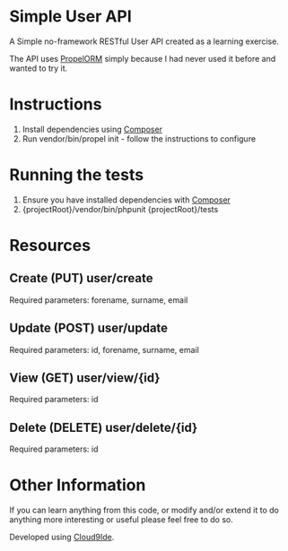 Simple User API
===============

A Simple no-framework RESTful User API created as a learning exercise.

The API uses [PropelORM](http://propelorm.org/) simply because I had never used it before and wanted to try it.

Instructions
============

1. Install dependencies using [Composer](https://getcomposer.org/)
2. Run vendor/bin/propel init - follow the instructions to configure

Running the tests
=================

1. Ensure you have installed dependencies with [Composer](https://getcomposer.org/)
2. {projectRoot}/vendor/bin/phpunit {projectRoot}/tests

Resources
=========

Create (PUT) user/create
------------------------
Required parameters: forename, surname, email

Update (POST) user/update
-------------------------
Required parameters: id, forename, surname, email

View (GET) user/view/{id}
-------------------------
Required parameters: id

Delete (DELETE) user/delete/{id}
---------------------------
Required parameters: id

Other Information
=================
If you can learn anything from this code, or modify and/or extend it to do anything more interesting or useful please feel free to do so.

Developed using [Cloud9Ide](https://ide.c9.io).